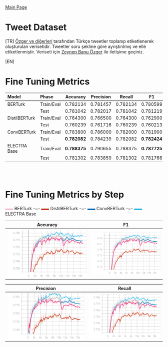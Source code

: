 
[Main Page](../../README.md)

# Tweet Dataset

[TR] [Özger ve diğerleri](https://www.researchgate.net/publication/269270054_Question_identification_on_Turkish_tweets) tarafından Türkçe tweetler toplanıp etiketlenerek oluşturulan verisetidir. Tweetler soru şekline göre ayrıştırılmış ve elle etiketlenmiştir. Veriseti için [Zeynep Banu Özger](https://akademik.ksu.edu.tr/Default.aspx?kod=RPiLQi1MpsC/kKBGpozQCS2FGrgd3NQFollrxZSvQkI=) ile iletişime geçiniz.

[EN] 

# Fine Tuning Metrics

Model         | Phase       | Accuracy    |  Precision   | Recall        | F1
:-------------|:------------|:-----------:|:------------:|:-------------:|:-------:|
BERTurk       | Train/Eval  | 0.782134    |  0.781457    | 0.782134      | 0.780599
<br/>         | Test        | 0.781042    |  0.782017    | 0.781042      | 0.781219
DistilBERTurk | Train/Eval  | 0.764300    |  0.766500    | 0.764300      | 0.762900
<br/>         | Test        | 0.760239    |  0.761716    | 0.760239      | 0.760213
ConvBERTurk   | Train/Eval  | 0.783800    |  0.786000    | 0.782000      | 0.781900
<br/>         | Test        | <b>0.782082 |  0.784239    | 0.782082      | <b>0.782424
ELECTRA Base  | Train/Eval  | <b>0.788375 |  0.790655    | 0.788375      | <b>0.787725
<br/>         | Test        | 0.781302    |  0.783859    | 0.781302      | 0.781766

<br/>
<br/>

# Fine Tuning Metrics by Step

<img src="../../placeholders/235_45_108.png" width="5%" /> BERTurk
-~- 
<img src="../../placeholders/195_45_18.png" width="5%" /> DistilBERTurk
-~- 
<img src="../../placeholders/0_108_179.png" width="5%" /> ConvBERTurk
-~- 
<img src="../../placeholders/45_179_235.png" width="5%" /> ELECTRA Base

Accuracy                   |  F1
:-------------------------:|:-------------------------:
<img src="../../images/qd-tweet/tweet_eval_accuracy.svg" width="100%" />  |  <img src="../../images/qd-tweet/tweet_eval_f1.svg" width="100%" />

Precision                  |  Recall
:-------------------------:|:-------------------------:
<img src="../../images/qd-tweet/tweet_eval_precision.svg" width="100%" />  |  <img src="../../images/qd-tweet/tweet_eval_recall.svg" width="100%" />